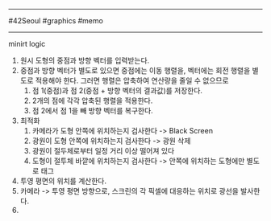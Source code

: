 
---

#42Seoul #graphics #memo

---

minirt logic

1. 원시 도형의 중점과 방향 벡터를 입력받는다.
2. 중점과 방향 벡터가 별도로 있으면 중점에는 이동 행렬을, 벡터에는 회전 행렬을 별도로 적용해야 한다. 그러면 행렬은 압축하여 연산량을 줄일 수 없으므로
	1. 점 1(중점)과 점 2(중점 + 방향 벡터의 결과값)를 저장한다.
	2. 2개의 점에 각각 압축된 행렬을 적용한다.
	3. 점 2에서 점 1을 빼 방향 벡터를 복구한다.
3. 최적화
	1. 카메라가 도형 안쪽에 위치하는지 검사한다 -> Black Screen
	2. 광원이 도형 안쪽에 위치하는지 검사한다 -> 광원 삭제
	3. 광원이 절두체로부터 일정 거리 이상 떨어져 있다
	4. 도형이 절투체 바깥에 위치하는지 검사한다 -> 안쪽에 위치하는 도형에만 별도로 태그
4. 투영 평면의 위치를 계산한다.
5. 카메라 -> 투영 평면 방향으로, 스크린의 각 픽셀에 대응하는 위치로 광선을 발사한다.
6. 